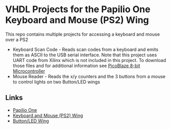 # VHDL Projects for the Papilio One Keyboard and Mouse (PS2) Wing

This repo contains multiple projects for accessing a keyboard and mouse over a PS2

* Keyboard Scan Code - Reads scan codes from a keyboard and emits them as ASCII to the USB serial interface. Note that this project uses UART code from Xilinx which is not included in this project. To download those files and for additional information see [PicoBlaze 8-bit Microcontroller](http://www.xilinx.com/products/ipcenter/picoblaze.htm)
* Mouse Reader - Reads the x/y counters and the 3 buttons from a mouse to control lights on two Button/LED wings

## Links

* [Papilio One](http://www.gadgetfactory.net/index.php?main_page=index&cPath=1&zenid=2ff6e9949daacf89694406ecf3a75957)
* [Keyboard and Mouse (PS2) Wing](http://www.gadgetfactory.net/index.php?main_page=product_info&cPath=4&products_id=20&zenid=2ff6e9949daacf89694406ecf3a75957)
* [Button/LED Wing](http://www.gadgetfactory.net/index.php?main_page=product_info&cPath=4&products_id=10&zenid=87da747e29fed0e99347756b27b9ed96)